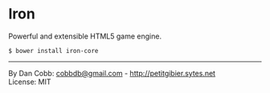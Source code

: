 Iron
====

Powerful and extensible HTML5 game engine.

    $ bower install iron-core

---
By Dan Cobb: <cobbdb@gmail.com> - http://petitgibier.sytes.net  
License: MIT
